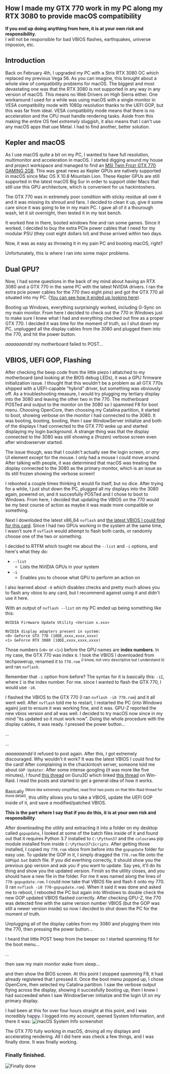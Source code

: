 ## How I made my GTX 770 work in my PC along my RTX 3080 to provide macOS compatibility
**If you end up doing anything from here, it is at your own risk and responsibility.**\
I will not be responsible for bad VBIOS flashes, earthquakes, universe imposion, etc.

## Introduction
Back on February 4th, I upgraded my PC with a Strix RTX 3080 OC which replaced my previous Vega 56. As you can imagine, this brought about a whole slew of compatibility problems for macOS. The biggest and most devastating one was that the RTX 3080 is not supported in any way in any version of macOS. This means no Web Drivers on High Sierra either. One workaround I used for a while was using macOS with a single monitor in VESA compatibility mode with 1080p resolution thanks to the UEFI GOP, but this was far from ideal. VESA compatibility mode means that there is no acceleration and the CPU must handle rendering tasks. Aside from this making the entire OS feel *extremely* sluggish, it also means that I can't use any macOS apps that use Metal. I had to find another, better solution.

## Kepler and macOS
As I use macOS quite a bit on my PC, I wanted to have full resolution, multimonitor and acceleration in macOS. I started digging around my house and project workspace and managed to find an [MSI Twin Frozr GTX 770 GAMING 2GB](https://www.msi.com/Graphics-Card/N770-TF-2GD5OC/Specification). This was great news as Kepler GPUs are natively supported in macOS since Mac OS X 10.8 Mountain Lion. These Kepler GPUs are still supported in the latest macOS Big Sur in order to support older Macs that still use this GPU architecture, which is convenient for us hackintoshers.

The GTX 770 was in extremely poor condition with sticky residue all over it and it was missing its shroud and fans. I decided to clean it up, give it some care since it was going to be in my main PC. I gave all of it a thourough wash, let it sit overnight, then tested it in my test bench.

It worked fine in there, booted windows fine and ran some games. Since it worked, I decided to buy the extra PCIe power cables that I need for my modular PSU (they cost eight dollars lol) and those arrived within two days.

Now, it was as easy as throwing it in my pain PC and booting macOS, right?

Unfortunately, this is where I ran into some major problems.

## Dual GPU?
Now, I had some questions in the back of my mind about having an RTX 3080 and a GTX 770 in the same PC with the latest NVIDIA drivers. I ran the extra pcie power cables for the 770 (two eight pins) and got the GTX 770 all situated into my PC. ([You can see how it ended up looking here](https://twitter.com/thatsniceguy/status/1378241011621580802?s=21)).

Booting up Windows, everything surprisingly worked, including G-Sync on my main monitor. From here I decided to check out the 770 in Windows just to make sure I knew what I had and everything checked out fine as a proper GTX 770. I decided it was time for the moment of truth, so I shut down my PC, unplugged all the display cables from the 3080 and plugged them into the 770, and hit the power button.

*aaaaaaandd* my motherboard failed to POST...

## VBIOS, UEFI GOP, Flashing
After checking the beep code from the little piezo I attatched to my motherboard (and looking at the BIOS debug LEDs), it was a GPU firmware initialization issue. I thought that this wouldn't be a problem as all GTX 770s shipped with a UEFI-capable "hybrid" driver, but something was obviously off. As a troubleshooting measure, I would try plugging my tertiary display into the 3080 and leaving the other two in the 770. The motherboard POSTed and output to the monitor on the 3080 so I spammed F8 for boot menu. Choosing OpenCore, then choosing my Catalina partition, it started to boot, showing verbose on the monitor I had connected to the 3080. It was booting, booting, booting, then I saw WindowServer initialize and both of the displays I had connected to the GTX 770 woke up and started displaying my login background. A strange thing was that the display connected to the 3080 was still showing a (frozen) verbose screen even after windowserver started.

The issue though, was that I couldn't actually see the login screen, or *any* UI element except for the mouse. I only had a mouse I could move around. After talking with people, it was determined that macOS was treating the display connected to the 3080 as the primary monitor, which is an issue as its still frozen showing the verbose screen!

I rebooted a couple times thinking it would fix itself, but no dice. After trying for a while, I just shut down the PC, plugged all my displays into the 3080 again, powered on, and it succesfully POSTed and I chose to boot to Windows. From here, I decided that updating the VBIOS on the 770 would be my best course of action as maybe it was made more compatible or something. 

Next I downloded the latest x86_64 `nvflash` and [the latest VBIOS I could find for this card](https://www.techpowerup.com/vgabios/160720/msi-gtx770-2048-140530). Since I had two GPUs working in the system at the same time, I wasn't sure if `nvflash` would attempt to flash both cards, or randomly choose one of the two or something. 

I decided to RTFM which tought me about the `--list` and `-i` options, and here's what they do:
- `--list`
  - Lists the NVIDIA GPUs in your system
- `-i`
  - Enables you to choose what GPU to perform an action on

I also learned about `-6` which disables checks and pretty much allows you to flash any vbios to any card, but I recommend against using it and didn't use it here.

With an  output of `nvflash --list` on my PC ended up being something like this:
```
NVIDIA Firmware Update Utility <Version x.xxx>

NVIDIA display adapters present in system:
<0> GeForce GTX 770 (10DE,xxxx,xxxx,xxxx)
<1> GeForce RTX 3080 (10DE,xxxx,xxxx,xxxx)
```

Those numbers (`<0>` or `<1>`) before the GPU names are **index numbers**. In my case, the GTX 770 was index `0`. I took the VBIOS I downloaded from techpowerup, renamed it to `770.rom` <sup>(I know, not very descriptive but I understand it)</sup> and ran `nvflash`.

Remember that `-i` option from before? The syntax for it is basically this: `-iΣ`, where `Σ` is the index number. For me. since I wanted to flash the GTX 770, I would use `-i0`.

I flashed the VBIOS to the GTX 770 (I ran `nvflash -i0 770.rom`) and it all went well. After `nvflash` told me to restart, I restarted the PC (into Windows again) just to ensure it was working fine, and it was. GPU-Z reported the new vbios version and all was well. I decided to try macOS now since in my mind "its updated so it must work now". Doing the whole procedure with the display cables, it was ready. I pressed the power button...

*...*

*...*

*aaaaaaandd* it refused to post again. After this, I got extremely discouraged. Why wouldn't it work? It was the latest VBIOS I could find for the card! After complaining in the r/hackintosh server, someone told me about `GOP Updater`. After some intense googling (it was more like five minutes), I found [this thread](https://forums.guru3d.com/threads/display-port-gop-updater-guide-fix-blanking-screens-and-improve-monitor-compatibility.421417/) on Guru3D which linked [this thread](https://www.win-raid.com/t892f16-AMD-and-Nvidia-GOP-update-No-requests-DIY.html) on Win-Raid. I read the posts and started to get a general idea of how it works. 

Basically <sup>(More like extremely simplified, read first two posts on that Win-Raid thread for more detail)</sup>, this utility allows you to take a VBIOS, update the UEFI GOP inside of it, and save a modified/patched VBIOS.

**This is the part where I say that if you do this, it is at your own risk and responsibility**.

After downloading the utility and extracting it into a folder on my desktop called `gopupdate`, I looked at some of the batch files inside of it and found out that it requires Python 3.7 installed to `C:\Python37` and the `colourama` pip module installed from inside `C:\Python37\Scripts`. After getting those installed, I copied my `770.rom` vbios from before into the `gopupdate` folder for easy use. To update the GOP in it, I simply dragged the `770.rom` file onto the `GOPUpd.bat` batch file. If you did everthing correctly, it should show you the previous gop version and ask you if you want to update. Say yes, it'll do its thing and show you the updated version. Finish so the utility closes, and you should have a new file in the folder. For me it was named along the lines of `770-gopupdate.rom`. I could now take that VBIOS file and flash it onto my 770. (I ran `nvflash -i0 770-gopupdate.rom`). When it said it was done and asked me to reboot, I rebooted the PC but again into Windows to double check the new GOP updated VBIOS flashed correctly. After checking GPU-Z, the 770 was detected fine with the same version number VBIOS (but the GOP was still a newer version inside) so now I decided to shut down the PC for the moment of truth.

Unplugging all of the display cables from my 3080 and plugging them into the 770, then pressing the power button...

I heard that little POST beep from the beeper so I started spamming f8 for the boot menu...

*...*

then saw my main monitor wake from sleep...

and then show the BIOS screen. At this point I stopped spamming F8, it had already registered that I pressed it. Once the boot menu popped up, I chose OpenCore, then selected my Catalina partition. I saw the verbose output flying across the display, showing it succesfully booting up, then I knew I had succeeded when I saw WindowServer initialize and the login UI on my primary display.

I had been at this for over four hours straight at this point, and I was incredibly happy. I logged into my account, opened System Information, and there it was:
![macOS System Info screenshot](RTX3080+GTX770-macos/systeminfoscreenshot.jpg)

The GTX 770 fully working in macOS, driving all my displays and accelerating rendering. All I did here was check a few things, and I was finally done. It was finally working.

### Finally finished.
![Finally done](RTX3080+GTX770-macos/finallyfinished.jpg)